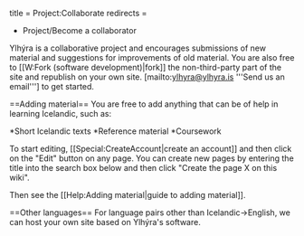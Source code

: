title = Project:Collaborate
redirects =
-  Project/Become a collaborator
>>>>

Ylhýra is a collaborative project and encourages submissions of new material and suggestions for improvements of old material. You are also free to [[W:Fork (software development)|fork]] the non-third-party part of the site and republish on your own site. [mailto:ylhyra@ylhyra.is '''Send us an email'''] to get started.

==Adding material==
You are free to add anything that can be of help in learning Icelandic, such as:

*Short Icelandic texts
*Reference material
*Coursework

To start editing, [[Special:CreateAccount|create an account]] and then click on the "Edit" button on any page. You can create new pages by entering the title into the search box below and then click "Create the page X on this wiki".

Then see the [[Help:Adding material|guide to adding material]].

==Other languages==
For language pairs other than Icelandic→English, we can host your own site based on Ylhýra's software.